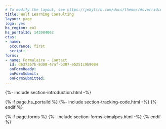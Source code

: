 ```yaml
---
# To modify the layout, see https://jekyllrb.com/docs/themes/#overriding-theme-defaults
title: Wolf Learning Consulting
layout: page
logo: yes
hs_region: eu1
hs_portalId: 143984062
ctas:
- name:
  occurence: first
  script:
forms:
- name: Formulaire - Contact
  id: d637367b-8d08-47af-b387-e5251c9b9084
  onFormReady:
  onFormSubmit:
  onFormSubmitted:
---
```


{%- include section-introduction.html -%}

{% if page.hs_portalId %}
    {%- include section-tracking-code.html -%}
{% endif %}

{% if page.forms %}
    {%- include section-forms-cimalpes.html -%}
{% endif %}